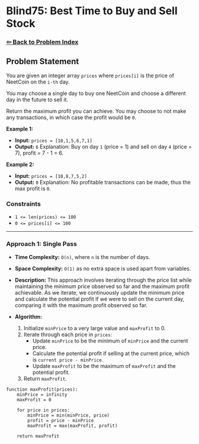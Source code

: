 # Blind75: Best Time to Buy and Sell Stock

### [⇦ Back to Problem Index](../../index.md)

## Problem Statement

You are given an integer array `prices` where `prices[i]` is the price of NeetCoin on the `i-th` day.

You may choose a single day to buy one NeetCoin and choose a different day in the future to sell it.

Return the maximum profit you can achieve. You may choose to not make any transactions, in which case the profit would be `0`.

**Example 1:**

-   **Input:** `prices = [10,1,5,6,7,1]`
-   **Output:** `6`
    Explanation: Buy on day `1` (price = 1) and sell on day `4` (price = 7), profit = 7 - 1 = 6.

**Example 2:**

-   **Input:** `prices = [10,8,7,5,2]`
-   **Output:** `0`
    Explanation: No profitable transactions can be made, thus the max profit is `0`.

### Constraints

-   `1 <= len(prices) <= 100`
-   `0 <= prices[i] <= 100`

---

### Approach 1: Single Pass

-   **Time Complexity:** `O(n)`, where `n` is the number of days.
-   **Space Complexity:** `O(1)` as no extra space is used apart from variables.
-   **Description:** This approach involves iterating through the price list while maintaining the minimum price observed so far and the maximum profit achievable. As we iterate, we continuously update the minimum price and calculate the potential profit if we were to sell on the current day, comparing it with the maximum profit observed so far.
-   **Algorithm:**

    1. Initialize `minPrice` to a very large value and `maxProfit` to 0.
    2. Iterate through each price in `prices`:
        - Update `minPrice` to be the minimum of `minPrice` and the current price.
        - Calculate the potential profit if selling at the current price, which is `current price - minPrice`.
        - Update `maxProfit` to be the maximum of `maxProfit` and the potential profit.
    3. Return `maxProfit`.

```pseudo
function maxProfit(prices):
	minPrice = infinity
	maxProfit = 0

	for price in prices:
		minPrice = min(minPrice, price)
		profit = price - minPrice
		maxProfit = max(maxProfit, profit)

	return maxProfit
```
